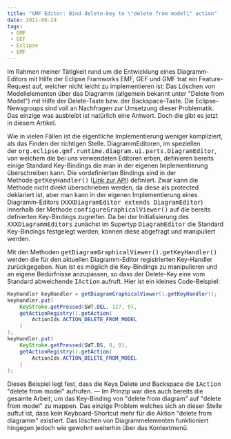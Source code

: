 ```yaml
---
title: "GMF Editor: Bind delete-key to \"delete from model\" action"
date: 2011-06-24
tags:
 - GMF
 - GEF
 - Eclipse
 - EMF
---
```

Im Rahmen meiner Tätigkeit rund um die Entwicklung eines Diagramm-Editors mit Hilfe der Eclipse Framworks EMF, GEF und GMF trat ein Feature-Request auf, welcher nicht leicht zu implementieren ist: Das Löschen von Modellelementen über das Diagramm (allgemein bekannt unter "Delete from Model") mit Hilfe der Delete-Taste bzw. der Backspace-Taste. Die Eclipse-Newsgroups sind voll an Nachfragen zur Umsetzung dieser Problematik. Das einzige was ausbleibt ist natürlich eine Antwort. Doch die gibt es jetzt in diesem Artikel.

<!--more-->

Wie in vielen Fällen ist die eigentliche Implementierung weniger kompliziert, als das Finden der richtigen Stelle. DiagrammEditoren, im speziellen der <tt>org.eclipse.gmf.runtime.diagram.ui.parts.DiagramEditor</tt>, von welchem die bei uns verwendeten Editoren erben, definieren bereits einige Standard Key-Bindings die man in der eigenen Implementierung überschreiben kann. Die vordefinierten Bindings sind in der Methode <tt>getKeyHandler()</tt> (<a href="http://publib.boulder.ibm.com/infocenter/rsmhelp/v7r0m0/topic/org.eclipse.gmf.doc/reference/api/runtime/org/eclipse/gmf/runtime/diagram/ui/parts/DiagramEditor.html#getKeyHandler()">Link zur API</a>) definiert. Zwar kann die Methode nicht direkt überschrieben werden, da diese als protected deklariert ist, aber man kann in der eigenen Implementierung eines Diagramm-Editors (<tt>XXXDiagramEditor extends DiagramEditor</tt>) innerhalb der Methode <tt>configureGraphicalViewer()</tt> auf die bereits defnierten Key-Bindings zugreifen. Da bei der Initialisierung des <tt>XXXDiagrammEditors</tt> zunächst im Supertyp <tt>DiagramEditor</tt> die Standard Key-Bindings festgelegt werden, können diese abgefragt und manipuliert werden.

Mit den Methoden <tt>getDiagramGraphicalViewer().getKeyHandler()</tt> werden die für den aktuellen Diagramm-Editor registrierten Key-Handler zurückgegeben. Nun ist es möglich die Key-Bindings zu manipulieren und an eigene Bedürfnisse anzupassen, so dass der Delete-Key eine vom Standard abweichende <tt>IAction</tt> aufruft. Hier ist ein kleines Code-Beispiel:

~~~java
KeyHandler keyHandler = getDiagramGraphicalViewer().getKeyHandler();
keyHandler.put(
    KeyStroke.getPressed(SWT.DEL, 127, 0),
    getActionRegistry().getAction(
        ActionIds.ACTION_DELETE_FROM_MODEL
    )
);
keyHandler.put(
    KeyStroke.getPressed(SWT.BS, 8, 0),
    getActionRegistry().getAction(
        ActionIds.ACTION_DELETE_FROM_MODEL
    )
);
~~~

Dieses Beispiel legt fest, dass die Keys Delete und Backspace die <tt>IAction</tt>  "delete from model" aufrufen. &mdash; Im Prinzip war dies auch bereits die gesamte Arbeit, um das Key-Binding von "delete from diagram" auf "delete from model" zu mappen. Das einzige Problem welches sich an dieser Stelle auftut ist, dass kein Keyboard-Shortcut mehr für die Aktion "delete from diagramm" existiert. Das löschen von Diagrammelementen funktioniert hingegen jedoch wie gewohnt weiterhin über das Kontextmenü.